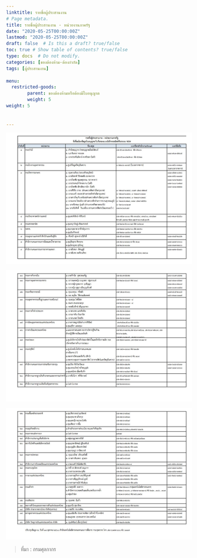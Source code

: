 ```yaml
---
linktitle: รายชื่อผู้ประสานงาน
# Page metadata.
title: รายชื่อผู้ประสานงาน - หน่วยงานภาครัฐ
date: "2020-05-25T00:00:00Z"
lastmod: "2020-05-25T00:00:00Z"
draft: false  # Is this a draft? true/false
toc: true # Show table of contents? true/false
type: docs  # Do not modify.
categories: [ของต้องห้าม-ต้องกำกัด]
tags: [ผู้ประสานงาน]

menu:
  restricted-goods:
        parent: ของต้องห้ามหรือต้องมีใบอนุญาต   
        weight: 5
weight: 5


---
```




![](https://github.com/ecs-support/knowledge-center/raw/master/img/announce/131-2561/OGA_contactjpg_Page1.jpg)

![](https://github.com/ecs-support/knowledge-center/raw/master/img/announce/131-2561/OGA_contactjpg_Page2.jpg)

![](https://github.com/ecs-support/knowledge-center/raw/master/img/announce/131-2561/OGA_contactjpg_Page3.jpg)

> ที่มา : กรมศุลกากร